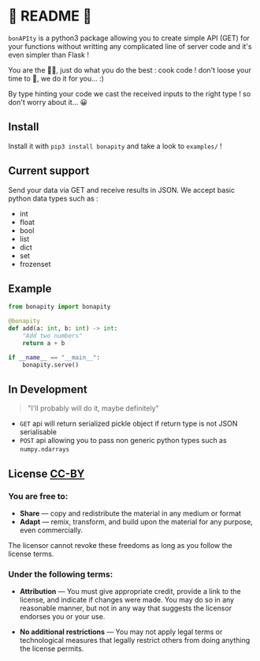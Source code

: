 # 👀 README 👀

`bonAPIty` is a python3 package allowing you to create simple API (GET) 
for your functions without writting any complicated line of server code
and it's even simpler than Flask !

You are the 👨‍🍳, just do what you do the best : cook code !
don't loose your time to 💁, we do it for you... :)

By type hinting your code we cast the received inputs to the right type ! so don't worry about it... 😀

## Install

Install it with `pip3 install bonapity` and take a look to `examples/` !

## Current support

Send your data via GET and receive results in JSON.
We accept basic python data types such as : 

 - int
 - float
 - bool
 - list
 - dict
 - set
 - frozenset


## Example

```python
from bonapity import bonapity

@bonapity
def add(a: int, b: int) -> int:
    "Add two numbers"
    return a + b

if __name__ == "__main__":
    bonapity.serve()
```


## In Development

> "I'll probably will do it, maybe definitely"

- `GET` api will return serialized pickle object if return type is not JSON serialisable
- `POST` api allowing you to pass non generic python types such as `numpy.ndarrays`


## License [CC-BY](https://creativecommons.org/licenses/by/4.0/)

### You are free to:

 - **Share** — copy and redistribute the material in any medium or format
 - **Adapt** — remix, transform, and build upon the material for any purpose, even commercially.

The licensor cannot revoke these freedoms as long as you follow the license terms.

### Under the following terms:

 - **Attribution** — You must give appropriate credit, provide a link to the license, and indicate if changes were made. You may do so in any reasonable manner, but not in any way that suggests the licensor endorses you or your use.

 - **No additional restrictions** — You may not apply legal terms or technological measures that legally restrict others from doing anything the license permits.
